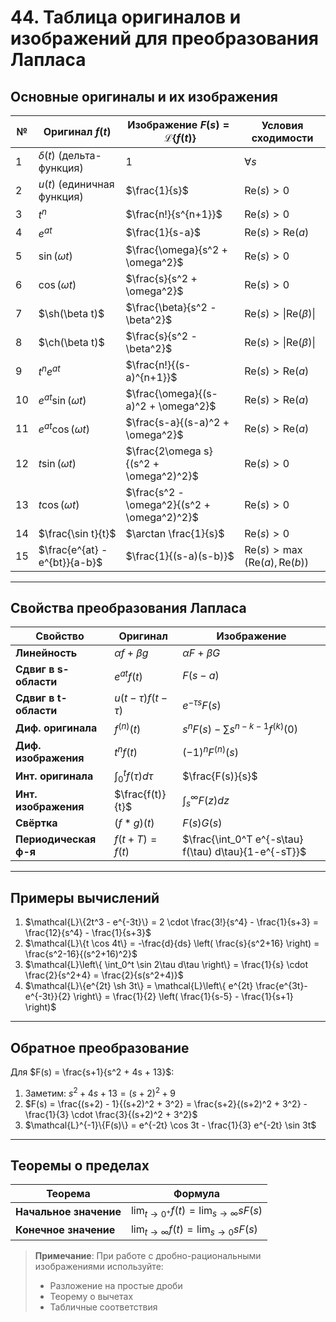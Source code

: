 # 44. Таблица оригиналов и изображений для преобразования Лапласа

## Основные оригиналы и их изображения

| №  | Оригинал $f(t)$              | Изображение $F(s) = \mathcal{L}\{f(t)\}$ | Условия сходимости      |
|----|------------------------------|------------------------------------------|-------------------------|
| 1  | $\delta(t)$ (дельта-функция) | $1$                                      | $\forall s$             |
| 2  | $u(t)$ (единичная функция)   | $\frac{1}{s}$                            | $\text{Re}(s) > 0$      |
| 3  | $t^n$                        | $\frac{n!}{s^{n+1}}$                     | $\text{Re}(s) > 0$      |
| 4  | $e^{at}$                     | $\frac{1}{s-a}$                          | $\text{Re}(s) > \text{Re}(a)$ |
| 5  | $\sin(\omega t)$             | $\frac{\omega}{s^2 + \omega^2}$          | $\text{Re}(s) > 0$      |
| 6  | $\cos(\omega t)$             | $\frac{s}{s^2 + \omega^2}$               | $\text{Re}(s) > 0$      |
| 7  | $\sh(\beta t)$               | $\frac{\beta}{s^2 - \beta^2}$            | $\text{Re}(s) > \|\text{Re}(\beta)\|$ |
| 8  | $\ch(\beta t)$               | $\frac{s}{s^2 - \beta^2}$                | $\text{Re}(s) > \|\text{Re}(\beta)\|$ |
| 9  | $t^n e^{at}$                 | $\frac{n!}{(s-a)^{n+1}}$                 | $\text{Re}(s) > \text{Re}(a)$ |
| 10 | $e^{at} \sin(\omega t)$      | $\frac{\omega}{(s-a)^2 + \omega^2}$      | $\text{Re}(s) > \text{Re}(a)$ |
| 11 | $e^{at} \cos(\omega t)$      | $\frac{s-a}{(s-a)^2 + \omega^2}$         | $\text{Re}(s) > \text{Re}(a)$ |
| 12 | $t \sin(\omega t)$           | $\frac{2\omega s}{(s^2 + \omega^2)^2}$   | $\text{Re}(s) > 0$      |
| 13 | $t \cos(\omega t)$           | $\frac{s^2 - \omega^2}{(s^2 + \omega^2)^2}$ | $\text{Re}(s) > 0$  |
| 14 | $\frac{\sin t}{t}$           | $\arctan \frac{1}{s}$                    | $\text{Re}(s) > 0$      |
| 15 | $\frac{e^{at} - e^{bt}}{a-b}$ | $\frac{1}{(s-a)(s-b)}$                 | $\text{Re}(s) > \max(\text{Re}(a), \text{Re}(b))$ |

---

## Свойства преобразования Лапласа

| Свойство               | Оригинал                  | Изображение               |
|------------------------|---------------------------|---------------------------|
| **Линейность**         | $\alpha f + \beta g$      | $\alpha F + \beta G$      |
| **Сдвиг в s-области**  | $e^{at} f(t)$             | $F(s-a)$                  |
| **Сдвиг в t-области**  | $u(t-\tau)f(t-\tau)$      | $e^{-\tau s} F(s)$        |
| **Диф. оригинала**     | $f^{(n)}(t)$              | $s^n F(s) - \sum s^{n-k-1} f^{(k)}(0)$ |
| **Диф. изображения**   | $t^n f(t)$                | $(-1)^n F^{(n)}(s)$       |
| **Инт. оригинала**     | $\int_0^t f(\tau) d\tau$  | $\frac{F(s)}{s}$          |
| **Инт. изображения**   | $\frac{f(t)}{t}$          | $\int_s^\infty F(z) dz$   |
| **Свёртка**            | $(f * g)(t)$              | $F(s) G(s)$               |
| **Периодическая ф-я**  | $f(t+T)=f(t)$             | $\frac{\int_0^T e^{-s\tau} f(\tau) d\tau}{1-e^{-sT}}$ |

---

## Примеры вычислений
1. $\mathcal{L}\{2t^3 - e^{-3t}\} = 2 \cdot \frac{3!}{s^4} - \frac{1}{s+3} = \frac{12}{s^4} - \frac{1}{s+3}$  
2. $\mathcal{L}\{t \cos 4t\} = -\frac{d}{ds} \left( \frac{s}{s^2+16} \right) = \frac{s^2-16}{(s^2+16)^2}$  
3. $\mathcal{L}\left\{ \int_0^t \sin 2\tau d\tau \right\} = \frac{1}{s} \cdot \frac{2}{s^2+4} = \frac{2}{s(s^2+4)}$  
4. $\mathcal{L}\{e^{2t} \sh 3t\} = \mathcal{L}\left\{ e^{2t} \frac{e^{3t}-e^{-3t}}{2} \right\} = \frac{1}{2} \left( \frac{1}{s-5} - \frac{1}{s+1} \right)$  

---

## Обратное преобразование
Для $F(s) = \frac{s+1}{s^2 + 4s + 13}$:  
1. Заметим: $s^2 + 4s + 13 = (s+2)^2 + 9$  
2. $F(s) = \frac{(s+2) - 1}{(s+2)^2 + 3^2} = \frac{s+2}{(s+2)^2 + 3^2} - \frac{1}{3} \cdot \frac{3}{(s+2)^2 + 3^2}$  
3. $\mathcal{L}^{-1}\{F(s)\} = e^{-2t} \cos 3t - \frac{1}{3} e^{-2t} \sin 3t$  

---

## Теоремы о пределах
| Теорема             | Формула                                    |
|---------------------|--------------------------------------------|
| **Начальное значение** | $\lim_{t \to 0^+} f(t) = \lim_{s \to \infty} s F(s)$ |
| **Конечное значение**  | $\lim_{t \to \infty} f(t) = \lim_{s \to 0} s F(s)$ |

> **Примечание**: При работе с дробно-рациональными изображениями используйте:  
> - Разложение на простые дроби  
> - Теорему о вычетах  
> - Табличные соответствия  